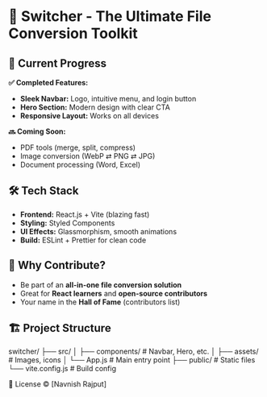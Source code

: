 # 🔄 Switcher - The Ultimate File Conversion Toolkit


## 🚀 Current Progress
**✅ Completed Features:**  
- **Sleek Navbar:** Logo, intuitive menu, and login button  
- **Hero Section:** Modern design with clear CTA  
- **Responsive Layout:** Works on all devices  

**🔜 Coming Soon:**  
- PDF tools (merge, split, compress)  
- Image conversion (WebP ⇄ PNG ⇄ JPG)  
- Document processing (Word, Excel)  

## 🛠️ Tech Stack
- **Frontend:** React.js + Vite (blazing fast)  
- **Styling:** Styled Components  
- **UI Effects:** Glassmorphism, smooth animations  
- **Build:** ESLint + Prettier for clean code  

## 🌟 Why Contribute?
- Be part of an **all-in-one file conversion solution**  
- Great for **React learners** and **open-source contributors**  
- Your name in the **Hall of Fame** (contributors list)  

## 🏗️ Project Structure

switcher/
├── src/
│ ├── components/ # Navbar, Hero, etc.
│ ├── assets/ # Images, icons
│ └── App.js # Main entry point
├── public/ # Static files
└── vite.config.js # Build config

📜 License
© [Navnish Rajput]
